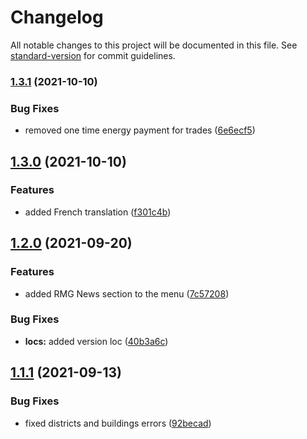 # Changelog

All notable changes to this project will be documented in this file. See [standard-version](https://github.com/conventional-changelog/standard-version) for commit guidelines.

### [1.3.1](https://github.com/The24thDS/planet_states/compare/v1.3.0...v1.3.1) (2021-10-10)


### Bug Fixes

* removed one time energy payment for trades ([6e6ecf5](https://github.com/The24thDS/planet_states/commit/6e6ecf5221d1e04fa6bcd972308ca88b1404473e))

## [1.3.0](https://github.com/The24thDS/planet_states/compare/v1.2.0...v1.3.0) (2021-10-10)


### Features

* added French translation ([f301c4b](https://github.com/The24thDS/planet_states/commit/f301c4b66dc666df63ab8e2b19e7567059b71462))

## [1.2.0](https://github.com/The24thDS/planet_states/compare/v1.1.1...v1.2.0) (2021-09-20)


### Features

* added RMG News section to the menu ([7c57208](https://github.com/The24thDS/planet_states/commit/7c572086166f49b0bb27e98b7a39f91882e452f7))


### Bug Fixes

* **locs:** added version loc ([40b3a6c](https://github.com/The24thDS/planet_states/commit/40b3a6cf5ce77c0105019a756dba595b8e43b3c8))

## [1.1.1](https://github.com/The24thDS/planet_states/compare/v1.0.0...v1.1.1) (2021-09-13)

### Bug Fixes

- fixed districts and buildings errors ([92becad](https://github.com/The24thDS/planet_states/commit/92becad95b766df5cc8449c18a5058e6bb4c6ab0))
